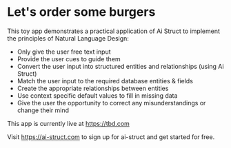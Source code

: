 # Let's order some burgers

This toy app demonstrates a practical application of Ai Struct to implement the principles of Natural Language Design: 

* Only give the user free text input
* Provide the user cues to guide them
* Convert the user input into structured entities and relationships (using Ai Struct)
* Match the user input to the required database entities & fields
* Create the appropriate relationships between entities
* Use context specific default values to fill in missing data
* Give the user the opportunity to correct any misunderstandings or change their mind

This app is currently live at https://tbd.com

Visit https://ai-struct.com to sign up for ai-struct and get started for free.

